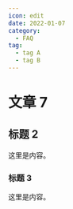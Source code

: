 ```yaml
---
icon: edit
date: 2022-01-07
category:
  - FAQ
tag:
  - tag A
  - tag B
---
```


# 文章 7

## 标题 2

这里是内容。

### 标题 3

这里是内容。
